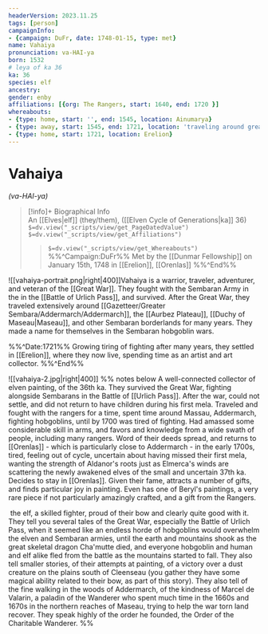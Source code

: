 ```yaml
---
headerVersion: 2023.11.25
tags: [person]
campaignInfo:
- {campaign: DuFr, date: 1748-01-15, type: met}
name: Vahaiya
pronunciation: va-HAI-ya
born: 1532
# leya of ka 36
ka: 36
species: elf
ancestry:
gender: enby
affiliations: [{org: The Rangers, start: 1640, end: 1720 }]
whereabouts:
- {type: home, start: '', end: 1545, location: Ainumarya}
- {type: away, start: 1545, end: 1721, location: 'traveling around greater Sembara'}
- {type: home, start: 1721, location: Erelion}
---
```

# Vahaiya
*(va-HAI-ya)*
>[!info]+ Biographical Info  
> An [[Elves|elf]] (they/them), ([[Elven Cycle of Generations|ka]] 36)  
> `$=dv.view("_scripts/view/get_PageDatedValue")`  
> `$=dv.view("_scripts/view/get_Affiliations")`  
>> `$=dv.view("_scripts/view/get_Whereabouts")`  
>> %%^Campaign:DuFr%% Met by the [[Dunmar Fellowship]] on January 15th, 1748 in [[Erelion]], [[Orenlas]] %%^End%%

![[vahaiya-portrait.png|right|400]]Vahaiya is a warrior, traveler, adventurer, and veteran of the [[Great War]]. They fought with the Sembaran Army in the in the [[Battle of Urlich Pass]], and survived. After the Great War, they traveled extensively around [[Gazetteer/Greater Sembara/Addermarch/Addermarch]], the [[Aurbez Plateau]], [[Duchy of Maseau|Maseau]], and other Sembaran borderlands for many years. They made a name for themselves in the Sembaran hobgoblin wars.

%%^Date:1721%%
Growing tiring of fighting after many years, they settled in [[Erelion]], where they now live, spending time as an artist and art collector. 
%%^End%%

![[vahaiya-2.jpg|right|400]] %% notes below
A well-connected collector of elven painting, of the 36th ka. They survived the Great War, fighting alongside Sembarans in the Battle of [[Urlich Pass]]. After the war, could not settle, and did not return to have children during his first mela. Traveled and fought with the rangers for a time, spent time around Massau, Addermarch, fighting hobgoblins, until by 1700 was tired of fighting. Had amassed some considerable skill in arms, and favors and knowledge from a wide swath of people, including many rangers. Word of their deeds spread, and returns to [[Orenlas]] - which is particularly close to Addermarch - in the early 1700s, tired, feeling out of cycle, uncertain about having missed their first mela, wanting the strength of Aldanor's roots just as Elmerca's winds are scattering the newly awakened elves of the small and uncertain 37th ka. Decides to stay in [[Orenlas]]. Given their fame, attracts a number of gifts, and finds particular joy in painting. Even has one of Beryl's paintings, a very rare piece if not particularly amazingly crafted, and a gift from the Rangers. 

 the elf, a skilled fighter, proud of their bow and clearly quite good with it. They tell you several tales of the Great War, especially the Battle of Urlich Pass, when it seemed like an endless horde of hobgoblins would overwhelm the elven and Sembaran armies, until the earth and mountains shook as the great skeletal dragon Cha'mutte died, and everyone hobgoblin and human and elf alike fled from the battle as the mountains started to fall. They also tell smaller stories, of their attempts at painting, of a victory over a dust creature on the plains south of Cleenseau (you gather they have some magical ability related to their bow, as part of this story). They also tell of the fine walking in the woods of Addermarch, of the kindness of Marcel de Valarin, a paladin of the Wanderer who spent much time in the 1660s and 1670s in the northern reaches of Maseau, trying to help the war torn land recover. They speak highly of the order he founded, the Order of the Charitable Wanderer.
%%

